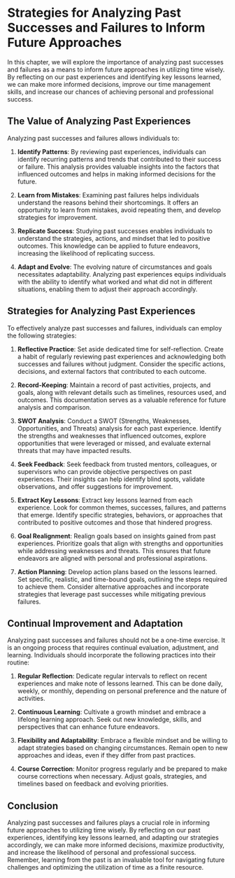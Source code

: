 Strategies for Analyzing Past Successes and Failures to Inform Future Approaches
=========================================================================================

In this chapter, we will explore the importance of analyzing past successes and failures as a means to inform future approaches in utilizing time wisely. By reflecting on our past experiences and identifying key lessons learned, we can make more informed decisions, improve our time management skills, and increase our chances of achieving personal and professional success.

**The Value of Analyzing Past Experiences**
-------------------------------------------

Analyzing past successes and failures allows individuals to:

1. **Identify Patterns**: By reviewing past experiences, individuals can identify recurring patterns and trends that contributed to their success or failure. This analysis provides valuable insights into the factors that influenced outcomes and helps in making informed decisions for the future.

2. **Learn from Mistakes**: Examining past failures helps individuals understand the reasons behind their shortcomings. It offers an opportunity to learn from mistakes, avoid repeating them, and develop strategies for improvement.

3. **Replicate Success**: Studying past successes enables individuals to understand the strategies, actions, and mindset that led to positive outcomes. This knowledge can be applied to future endeavors, increasing the likelihood of replicating success.

4. **Adapt and Evolve**: The evolving nature of circumstances and goals necessitates adaptability. Analyzing past experiences equips individuals with the ability to identify what worked and what did not in different situations, enabling them to adjust their approach accordingly.

**Strategies for Analyzing Past Experiences**
---------------------------------------------

To effectively analyze past successes and failures, individuals can employ the following strategies:

1. **Reflective Practice**: Set aside dedicated time for self-reflection. Create a habit of regularly reviewing past experiences and acknowledging both successes and failures without judgment. Consider the specific actions, decisions, and external factors that contributed to each outcome.

2. **Record-Keeping**: Maintain a record of past activities, projects, and goals, along with relevant details such as timelines, resources used, and outcomes. This documentation serves as a valuable reference for future analysis and comparison.

3. **SWOT Analysis**: Conduct a SWOT (Strengths, Weaknesses, Opportunities, and Threats) analysis for each past experience. Identify the strengths and weaknesses that influenced outcomes, explore opportunities that were leveraged or missed, and evaluate external threats that may have impacted results.

4. **Seek Feedback**: Seek feedback from trusted mentors, colleagues, or supervisors who can provide objective perspectives on past experiences. Their insights can help identify blind spots, validate observations, and offer suggestions for improvement.

5. **Extract Key Lessons**: Extract key lessons learned from each experience. Look for common themes, successes, failures, and patterns that emerge. Identify specific strategies, behaviors, or approaches that contributed to positive outcomes and those that hindered progress.

6. **Goal Realignment**: Realign goals based on insights gained from past experiences. Prioritize goals that align with strengths and opportunities while addressing weaknesses and threats. This ensures that future endeavors are aligned with personal and professional aspirations.

7. **Action Planning**: Develop action plans based on the lessons learned. Set specific, realistic, and time-bound goals, outlining the steps required to achieve them. Consider alternative approaches and incorporate strategies that leverage past successes while mitigating previous failures.

**Continual Improvement and Adaptation**
----------------------------------------

Analyzing past successes and failures should not be a one-time exercise. It is an ongoing process that requires continual evaluation, adjustment, and learning. Individuals should incorporate the following practices into their routine:

1. **Regular Reflection**: Dedicate regular intervals to reflect on recent experiences and make note of lessons learned. This can be done daily, weekly, or monthly, depending on personal preference and the nature of activities.

2. **Continuous Learning**: Cultivate a growth mindset and embrace a lifelong learning approach. Seek out new knowledge, skills, and perspectives that can enhance future endeavors.

3. **Flexibility and Adaptability**: Embrace a flexible mindset and be willing to adapt strategies based on changing circumstances. Remain open to new approaches and ideas, even if they differ from past practices.

4. **Course Correction**: Monitor progress regularly and be prepared to make course corrections when necessary. Adjust goals, strategies, and timelines based on feedback and evolving priorities.

**Conclusion**
--------------

Analyzing past successes and failures plays a crucial role in informing future approaches to utilizing time wisely. By reflecting on our past experiences, identifying key lessons learned, and adapting our strategies accordingly, we can make more informed decisions, maximize productivity, and increase the likelihood of personal and professional success. Remember, learning from the past is an invaluable tool for navigating future challenges and optimizing the utilization of time as a finite resource.
